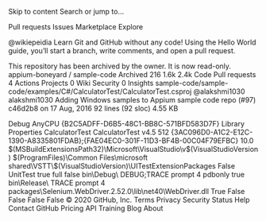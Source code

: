 Skip to content
Search or jump to…

Pull requests
Issues
Marketplace
Explore
 
@wikiepeidia 
Learn Git and GitHub without any code!
Using the Hello World guide, you’ll start a branch, write comments, and open a pull request.


This repository has been archived by the owner. It is now read-only.
appium-boneyard
/
sample-code
Archived
216
1.6k
2.4k
 Code Pull requests 4 Actions Projects 0 Wiki Security 0 Insights
sample-code/sample-code/examples/C#/CalculatorTest/CalculatorTest.csproj
@alakshmi1030 alakshmi1030 Adding Windows samples to Appium sample code repo (#97)
c46d2b8 on 17 Aug, 2016
92 lines (92 sloc)  4.55 KB
  
<?xml version="1.0" encoding="utf-8"?>
<Project ToolsVersion="14.0" DefaultTargets="Build" xmlns="http://schemas.microsoft.com/developer/msbuild/2003">
  <PropertyGroup>
    <Configuration Condition=" '$(Configuration)' == '' ">Debug</Configuration>
    <Platform Condition=" '$(Platform)' == '' ">AnyCPU</Platform>
    <ProjectGuid>{B2C5ADFF-D6B5-48C1-BB8C-571BFD583D7F}</ProjectGuid>
    <OutputType>Library</OutputType>
    <AppDesignerFolder>Properties</AppDesignerFolder>
    <RootNamespace>CalculatorTest</RootNamespace>
    <AssemblyName>CalculatorTest</AssemblyName>
    <TargetFrameworkVersion>v4.5</TargetFrameworkVersion>
    <FileAlignment>512</FileAlignment>
    <ProjectTypeGuids>{3AC096D0-A1C2-E12C-1390-A8335801FDAB};{FAE04EC0-301F-11D3-BF4B-00C04F79EFBC}</ProjectTypeGuids>
    <VisualStudioVersion Condition="'$(VisualStudioVersion)' == ''">10.0</VisualStudioVersion>
    <VSToolsPath Condition="'$(VSToolsPath)' == ''">$(MSBuildExtensionsPath32)\Microsoft\VisualStudio\v$(VisualStudioVersion)</VSToolsPath>
    <ReferencePath>$(ProgramFiles)\Common Files\microsoft shared\VSTT\$(VisualStudioVersion)\UITestExtensionPackages</ReferencePath>
    <IsCodedUITest>False</IsCodedUITest>
    <TestProjectType>UnitTest</TestProjectType>
  </PropertyGroup>
  <PropertyGroup Condition=" '$(Configuration)|$(Platform)' == 'Debug|AnyCPU' ">
    <DebugSymbols>true</DebugSymbols>
    <DebugType>full</DebugType>
    <Optimize>false</Optimize>
    <OutputPath>bin\Debug\</OutputPath>
    <DefineConstants>DEBUG;TRACE</DefineConstants>
    <ErrorReport>prompt</ErrorReport>
    <WarningLevel>4</WarningLevel>
  </PropertyGroup>
  <PropertyGroup Condition=" '$(Configuration)|$(Platform)' == 'Release|AnyCPU' ">
    <DebugType>pdbonly</DebugType>
    <Optimize>true</Optimize>
    <OutputPath>bin\Release\</OutputPath>
    <DefineConstants>TRACE</DefineConstants>
    <ErrorReport>prompt</ErrorReport>
    <WarningLevel>4</WarningLevel>
  </PropertyGroup>
  <ItemGroup>
    <Reference Include="System" />
    <Reference Include="System.Drawing" />
    <Reference Include="WebDriver, Version=2.52.0.0, Culture=neutral, processorArchitecture=MSIL">
      <HintPath>packages\Selenium.WebDriver.2.52.0\lib\net40\WebDriver.dll</HintPath>
      <Private>True</Private>
    </Reference>
  </ItemGroup>
  <Choose>
    <When Condition="('$(VisualStudioVersion)' == '10.0' or '$(VisualStudioVersion)' == '') and '$(TargetFrameworkVersion)' == 'v3.5'">
      <ItemGroup>
        <Reference Include="Microsoft.VisualStudio.QualityTools.UnitTestFramework, Version=10.1.0.0, Culture=neutral, PublicKeyToken=b03f5f7f11d50a3a, processorArchitecture=MSIL" />
      </ItemGroup>
    </When>
    <Otherwise>
      <ItemGroup>
        <Reference Include="Microsoft.VisualStudio.QualityTools.UnitTestFramework" />
      </ItemGroup>
    </Otherwise>
  </Choose>
  <ItemGroup>
    <Compile Include="BasicScenarios.cs" />
    <Compile Include="Properties\AssemblyInfo.cs" />
  </ItemGroup>
  <ItemGroup>
    <None Include="app.config" />
    <None Include="packages.config" />
  </ItemGroup>
  <Choose>
    <When Condition="'$(VisualStudioVersion)' == '10.0' And '$(IsCodedUITest)' == 'True'">
      <ItemGroup>
        <Reference Include="Microsoft.VisualStudio.QualityTools.CodedUITestFramework, Version=10.0.0.0, Culture=neutral, PublicKeyToken=b03f5f7f11d50a3a, processorArchitecture=MSIL">
          <Private>False</Private>
        </Reference>
        <Reference Include="Microsoft.VisualStudio.TestTools.UITest.Common, Version=10.0.0.0, Culture=neutral, PublicKeyToken=b03f5f7f11d50a3a, processorArchitecture=MSIL">
          <Private>False</Private>
        </Reference>
        <Reference Include="Microsoft.VisualStudio.TestTools.UITest.Extension, Version=10.0.0.0, Culture=neutral, PublicKeyToken=b03f5f7f11d50a3a, processorArchitecture=MSIL">
          <Private>False</Private>
        </Reference>
        <Reference Include="Microsoft.VisualStudio.TestTools.UITesting, Version=10.0.0.0, Culture=neutral, PublicKeyToken=b03f5f7f11d50a3a, processorArchitecture=MSIL">
          <Private>False</Private>
        </Reference>
      </ItemGroup>
    </When>
  </Choose>
  <Import Project="$(VSToolsPath)\TeamTest\Microsoft.TestTools.targets" Condition="Exists('$(VSToolsPath)\TeamTest\Microsoft.TestTools.targets')" />
  <Import Project="$(MSBuildToolsPath)\Microsoft.CSharp.targets" />
  <!-- To modify your build process, add your task inside one of the targets below and uncomment it. 
       Other similar extension points exist, see Microsoft.Common.targets.
  <Target Name="BeforeBuild">
  </Target>
  <Target Name="AfterBuild">
  </Target>
  -->
</Project>
© 2020 GitHub, Inc.
Terms
Privacy
Security
Status
Help
Contact GitHub
Pricing
API
Training
Blog
About
